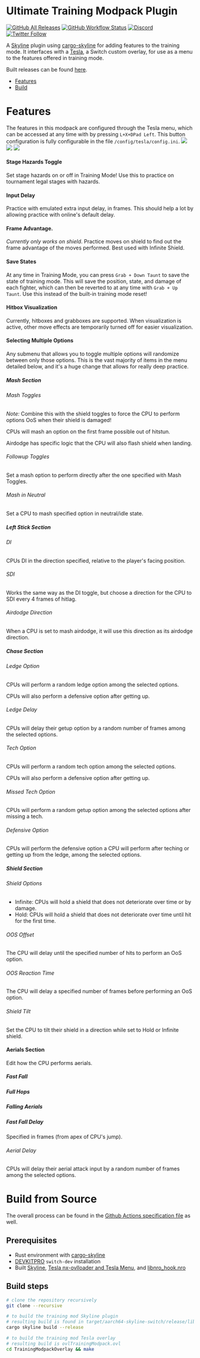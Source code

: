 # Ultimate Training Modpack Plugin

[![GitHub All Releases](https://img.shields.io/github/downloads/jugeeya/UltimateTrainingModpack/total?logo=download&style=for-the-badge)](https://github.com/jugeeya/UltimateTrainingModpack/releases)
[![GitHub Workflow Status](https://img.shields.io/github/workflow/status/jugeeya/UltimateTrainingModpack/Rust?style=for-the-badge)](https://github.com/jugeeya/UltimateTrainingModpack/actions)
[![Discord](https://img.shields.io/discord/407970595418931200?label=discord&logo=discord&style=for-the-badge)](https://discord.gg/qU4TBwV)
[![Twitter Follow](https://img.shields.io/twitter/follow/jugeeya?color=brightgreen&logo=twitter&style=for-the-badge)](https://twitter.com/jugeeya)

A [Skyline](https://github.com/shadowninja108/Skyline) plugin using [cargo-skyline](https://github.com/jam1garner/cargo-skyline) for adding features to the training mode. It interfaces with a [Tesla](https://github.com/WerWolv/libtesla), a Switch custom overlay, for use as a menu to the features offered in training mode.

Built releases can be found [here](https://github.com/jugeeya/UltimateTrainingModpack/releases/).

- [Features](#features)
- [Build](#build)

<a name="features"/>

# Features
The features in this modpack are configured through the Tesla menu, which can be accessed at any time with by pressing `L+X+DPad Left`. This button configuration is fully configurable in the file `/config/tesla/config.ini`.
[<img src="https://i.imgur.com/HRKvIb3.jpg">](https://i.imgur.com/HRKvIb3.jpg)
[<img src="https://i.imgur.com/eSrtDyj.png">](https://i.imgur.com/eSrtDyj.png)
[<img src="https://i.imgur.com/7Cd6utU.jpg">](https://i.imgur.com/7Cd6utU.jpg)

#### Stage Hazards Toggle
Set stage hazards on or off in Training Mode! Use this to practice on tournament legal stages with hazards.

#### Input Delay
Practice with emulated extra input delay, in frames. This should help a lot by allowing practice with online's default delay.

#### Frame Advantage. 
*Currently only works on shield*. Practice moves on shield to find out the frame advantage of the moves performed. Best used with Infinite Shield.

#### Save States
At any time in Training Mode, you can press `Grab + Down Taunt` to save the state of training mode. This will save the position, state, and damage of each fighter, which can then be reverted to at any time with `Grab + Up Taunt`. Use this instead of the built-in training mode reset!

#### Hitbox Visualization
Currently, hitboxes and grabboxes are supported. When visualization is active, other move effects are temporarily turned off for easier visualization.

#### Selecting Multiple Options
Any submenu that allows you to toggle multiple options will randomize between only those options. This is the vast majority of items in the menu detailed below, and it's a huge change that allows for really deep practice.


##### Mash Section
###### Mash Toggles
*Note:* Combine this with the shield toggles to force the CPU to perform options OoS when their shield is damaged!

CPUs will mash an option on the first frame possible out of hitstun.

Airdodge has specific logic that the CPU will also flash shield when landing.

###### Followup Toggles
Set a mash option to perform directly after the one specified with Mash Toggles.

###### Mash in Neutral
Set a CPU to mash specified option in neutral/idle state.

##### Left Stick Section
###### DI
CPUs DI in the direction specified, relative to the player's facing position.

###### SDI
Works the same way as the DI toggle, but choose a direction for the CPU to SDI every 4 frames of hitlag. 

###### Airdodge Direction
When a CPU is set to mash airdodge, it will use this direction as its airdodge direction.

##### Chase Section
###### Ledge Option
CPUs will perform a random ledge option among the selected options.

CPUs will also perform a defensive option after getting up.

###### Ledge Delay
CPUs will delay their getup option by a random number of frames among the selected options.

###### Tech Option
CPUs will perform a random tech option among the selected options.

CPUs will also perform a defensive option after getting up.

###### Missed Tech Option
CPUs will perform a random getup option among the selected options after missing a tech.

###### Defensive Option
CPUs will perform the defensive option a CPU will perform after teching or getting up from the ledge, among the selected options.

##### Shield Section

###### Shield Options
- Infinite: CPUs will hold a shield that does not deteriorate over time or by damage.
- Hold: CPUs will hold a shield that does not deteriorate over time until hit for the first time.

###### OOS Offset
The CPU will delay until the specified number of hits to perform an OoS option.

###### OOS Reaction Time
The CPU will delay a specified number of frames before performing an OoS option.

###### Shield Tilt
Set the CPU to tilt their shield in a direction while set to Hold or Infinite shield. 

#### Aerials Section
Edit how the CPU performs aerials.

##### Fast Fall
##### Full Hops 
##### Falling Aerials
##### Fast Fall Delay 
Specified in frames (from apex of CPU's jump).

###### Aerial Delay
CPUs will delay their aerial attack input by a random number of frames among the selected options.

<a name="build"/>

# Build from Source

The overall process can be found in the [Github Actions specification file](https://github.com/jugeeya/UltimateTrainingModpack/blob/master/.github/workflows/rust.yml) as well.

## Prerequisites
- Rust environment with [cargo-skyline](https://github.com/jam1garner/cargo-skyline)
- [DEVKITPRO](https://devkitpro.org/wiki/Getting_Started) `switch-dev` installation 
- Built [Skyline](https://github.com/shadowninja108/Skyline), [Tesla nx-ovlloader and Tesla Menu](https://gbatemp.net/threads/tesla-the-nintendo-switch-overlay-menu.557362/), and [libnro_hook.nro](https://github.com/ultimate-research/nro-hook-plugin)

## Build steps
```bash
# clone the repository recursively
git clone --recursive 

# to build the training mod Skyline plugin
# resulting build is found in target/aarch64-skyline-switch/release/libtraining_modpack.nro
cargo skyline build --release

# to build the training mod Tesla overlay
# resulting build is ovlTrainingModpack.ovl
cd TrainingModpackOverlay && make
```

